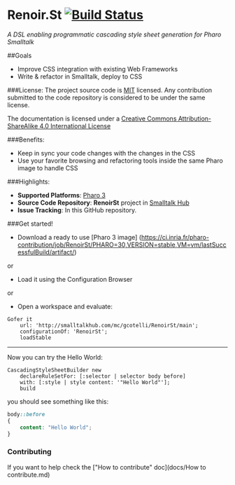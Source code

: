 Renoir.St [![Build Status](https://ci.inria.fr/pharo-contribution/buildStatus/icon?job=RenoirSt)](https://ci.inria.fr/pharo-contribution/job/RenoirSt/)
=========

*A DSL enabling programmatic cascading style sheet generation for Pharo Smalltalk*

##Goals
- Improve CSS integration with existing Web Frameworks
- Write & refactor in Smalltalk, deploy to CSS

###License:
The project source code is [MIT](LICENSE) licensed. Any contribution submitted to the code repository is considered to be under the same license.

The documentation is licensed under a [Creative Commons Attribution-ShareAlike 4.0 International License](http://creativecommons.org/licenses/by-sa/4.0/)

###Benefits:
- Keep in sync your code changes with the changes in the CSS
- Use your favorite browsing and refactoring tools inside the same Pharo image to handle CSS  

###Highlights:
- **Supported Platforms**: [Pharo 3](http://www.pharo-project.org/)
- **Source Code Repository**: **RenoirSt** project in [Smalltalk Hub](http://www.smalltalkhub.com)
- **Issue Tracking**: In this GitHub repository.

###Get started!

- Download a ready to use [Pharo 3 image] (https://ci.inria.fr/pharo-contribution/job/RenoirSt/PHARO=30,VERSION=stable,VM=vm/lastSuccessfulBuild/artifact/)

or

- Load it using the Configuration Browser

or

- Open a workspace and evaluate:

```smalltalk
Gofer it    
    url: 'http://smalltalkhub.com/mc/gcotelli/RenoirSt/main';
    configurationOf: 'RenoirSt';
    loadStable
```

***********************************************

Now you can try the Hello World:

```smalltalk
CascadingStyleSheetBuilder new
	declareRuleSetFor: [:selector | selector body before]
	with: [:style | style content: '"Hello World"'];
	build
```

you should see something like this:
```css
body::before
{
	content: "Hello World";
}
```
### Contributing
If you want to help check the ["How to contribute" doc](docs/How to contribute.md)
